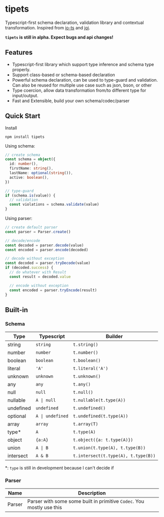 # tipets

Typescript-first schema declaration, validation library and contextual transformation. Inspired from [io-ts](https://www.npmjs.com/package/io-ts) and [joi](https://www.npmjs.com/package/joi).

**`tipets` is still in alpha. Expect bugs and api changes!**

## Features

- Typescript-first library which support type inference and schema type properly.
- Support class-based or schema-based declaration
- Powerful schema declaration, can be used to type-guard and validation. Can also be reused for multiple use case such as json, bson, or other
- Type coercion, allow data transformation from/to different type for input/output.
- Fast and Extensible, build your own schema/codec/parser

## Quick Start

Install

```
npm install tipets
```

Using schema:

```ts
// create schema
const schema = object({
  id: number(),
  firstName: string(),
  lastName: optional(string()),
  active: boolean(),
})

// type-guard
if (schema.is(value)) {
  // validation
  const violations = schema.validate(value)
}
```

Using parser:

```ts
// create default parser
const parser = Parser.create()

// decode/encode
const decoded = parser.decode(value)
const encoded = parser.encode(decoded)

// decode without exception
const decoded = parser.tryDecode(value)
if (decoded.success) {
  // do whatever with Result
  const result = decoded.value

  // encode without exception
  const encoded = parser.tryEncode(result)
}
```

## Built-in

### Schema

| Type      | Typescript       | Builder                             |
| --------- | ---------------- | ----------------------------------- |
| string    | `string`         | `t.string()`                        |
| number    | `number`         | `t.number()`                        |
| boolean   | `boolean`        | `t.boolean()`                       |
| literal   | `'A'`            | `t.literal('A')`                    |
| unknown   | `unknown`        | `t.unknown()`                       |
| any       | `any`            | `t.any()`                           |
| null      | `null`           | `t.null()`                          |
| nullable  | `A \| null`      | `t.nullable(t.type(A))`             |
| undefined | `undefined`      | `t.undefined()`                     |
| optional  | `A \| undefined` | `t.undefined(t.type(A))`            |
| array     | `array`          | `t.array(T)`                        |
| type\*    | `A`              | `t.type(A)`                         |
| object    | `{a:A}`          | `t.object({a: t.type(A)})`          |
| union     | `A \| B`         | `t.union(t.type(A), t.type(B))`     |
| intersect | `A & B`          | `t.intersect(t.type(A), t.type(B))` |

\*: `type` is still in development because I can't decide if

### Parser

| Name   | Description                                                           |
| ------ | --------------------------------------------------------------------- |
| Parser | Parser with some some built in primitive `Codec`. You mostly use this |
